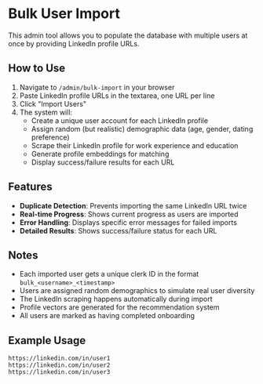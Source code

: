 # Bulk User Import

This admin tool allows you to populate the database with multiple users at once by providing LinkedIn profile URLs.

## How to Use

1. Navigate to `/admin/bulk-import` in your browser
2. Paste LinkedIn profile URLs in the textarea, one URL per line
3. Click "Import Users"
4. The system will:
   - Create a unique user account for each LinkedIn profile
   - Assign random (but realistic) demographic data (age, gender, dating preference)
   - Scrape their LinkedIn profile for work experience and education
   - Generate profile embeddings for matching
   - Display success/failure results for each URL

## Features

- **Duplicate Detection**: Prevents importing the same LinkedIn URL twice
- **Real-time Progress**: Shows current progress as users are imported
- **Error Handling**: Displays specific error messages for failed imports
- **Detailed Results**: Shows success/failure status for each URL

## Notes

- Each imported user gets a unique clerk ID in the format `bulk_<username>_<timestamp>`
- Users are assigned random demographics to simulate real user diversity
- The LinkedIn scraping happens automatically during import
- Profile vectors are generated for the recommendation system
- All users are marked as having completed onboarding

## Example Usage

```
https://linkedin.com/in/user1
https://linkedin.com/in/user2
https://linkedin.com/in/user3
```
